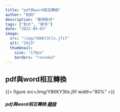 ```yaml
---
title: "pdf與word相互轉換"
author: "鈞鈞"
description: "實用軟件"
tags: ["影片", "軟件"]
date: "2022-09-03"
image:
  src: "/img/Y8KKY3tlx.jfif"
  alt: "2023"
  thumbnail:
    size: "170px"
    borders: "rounded"
---
```


## pdf與word相互轉換
{{< figure src=/img/Y8KKY3tlx.jfif width="80%" >}}


##### pdf與word相互轉換 [鏈接](https://mega.nz/file/zSQVEYpJ#JYRAB3eNxDzBu4_ggdGMiHLFz3MdXzeRZqKan7ucHRc)